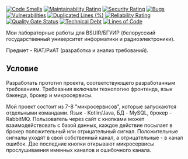 [![Code Smells][code_smells_badge]][code_smells_link]
[![Maintainability Rating][maintainability_rating_badge]][maintainability_rating_link]
[![Security Rating][security_rating_badge]][security_rating_link]
[![Bugs][bugs_badge]][bugs_link]
[![Vulnerabilities][vulnerabilities_badge]][vulnerabilities_link]
[![Duplicated Lines (%)][duplicated_lines_density_badge]][duplicated_lines_density_link]
[![Reliability Rating][reliability_rating_badge]][reliability_rating_link]
[![Quality Gate Status][quality_gate_status_badge]][quality_gate_status_link]
[![Technical Debt][technical_debt_badge]][technical_debt_link]
[![Lines of Code][lines_of_code_badge]][lines_of_code_link]

Мои лабораторные работы для BSUIR/БГУИР (белорусский государственный университет информатики и радиоэлектроники).

Предмет - RiAT/РиАТ (разработка и анализ требований).

## Условие

Разработать прототип проекта, соответствующего разработанным требованиям. Требования включали технологию фронтенда, язык
бэкенда, брокер и микросервисы.

Мой проект состоит из 7-8 "микросервисов", которые запускаются отдельными командами. Язык - Kotlin/Java, БД - MySQL,
брокер - RabbitMQ. Пользователь через сайт с кнопками может взаимодействовать с базой данных, каждое действие посылает в
брокер положительный или отрицательный сигнал. Положительные сигналы уходят в свой собственный канал, а отрицательные -
в канал ошибок. Две последние кнопки открывают микросервисы прослушиваения именных каналов и ошибочного канала.

<!----------------------------------------------------------------------------->

[code_smells_badge]: https://sonarcloud.io/api/project_badges/measure?project=Hummel009_Requirements-Development-and-Analysis&metric=code_smells

[code_smells_link]: https://sonarcloud.io/summary/overall?id=Hummel009_Requirements-Development-and-Analysis

[maintainability_rating_badge]: https://sonarcloud.io/api/project_badges/measure?project=Hummel009_Requirements-Development-and-Analysis&metric=sqale_rating

[maintainability_rating_link]: https://sonarcloud.io/summary/overall?id=Hummel009_Requirements-Development-and-Analysis

[security_rating_badge]: https://sonarcloud.io/api/project_badges/measure?project=Hummel009_Requirements-Development-and-Analysis&metric=security_rating

[security_rating_link]: https://sonarcloud.io/summary/overall?id=Hummel009_Requirements-Development-and-Analysis

[bugs_badge]: https://sonarcloud.io/api/project_badges/measure?project=Hummel009_Requirements-Development-and-Analysis&metric=bugs

[bugs_link]: https://sonarcloud.io/summary/overall?id=Hummel009_Requirements-Development-and-Analysis

[vulnerabilities_badge]: https://sonarcloud.io/api/project_badges/measure?project=Hummel009_Requirements-Development-and-Analysis&metric=vulnerabilities

[vulnerabilities_link]: https://sonarcloud.io/summary/overall?id=Hummel009_Requirements-Development-and-Analysis

[duplicated_lines_density_badge]: https://sonarcloud.io/api/project_badges/measure?project=Hummel009_Requirements-Development-and-Analysis&metric=duplicated_lines_density

[duplicated_lines_density_link]: https://sonarcloud.io/summary/overall?id=Hummel009_Requirements-Development-and-Analysis

[reliability_rating_badge]: https://sonarcloud.io/api/project_badges/measure?project=Hummel009_Requirements-Development-and-Analysis&metric=reliability_rating

[reliability_rating_link]: https://sonarcloud.io/summary/overall?id=Hummel009_Requirements-Development-and-Analysis

[quality_gate_status_badge]: https://sonarcloud.io/api/project_badges/measure?project=Hummel009_Requirements-Development-and-Analysis&metric=alert_status

[quality_gate_status_link]: https://sonarcloud.io/summary/overall?id=Hummel009_Requirements-Development-and-Analysis

[technical_debt_badge]: https://sonarcloud.io/api/project_badges/measure?project=Hummel009_Requirements-Development-and-Analysis&metric=sqale_index

[technical_debt_link]: https://sonarcloud.io/summary/overall?id=Hummel009_Requirements-Development-and-Analysis

[lines_of_code_badge]: https://sonarcloud.io/api/project_badges/measure?project=Hummel009_Requirements-Development-and-Analysis&metric=ncloc

[lines_of_code_link]: https://sonarcloud.io/summary/overall?id=Hummel009_Requirements-Development-and-Analysis
